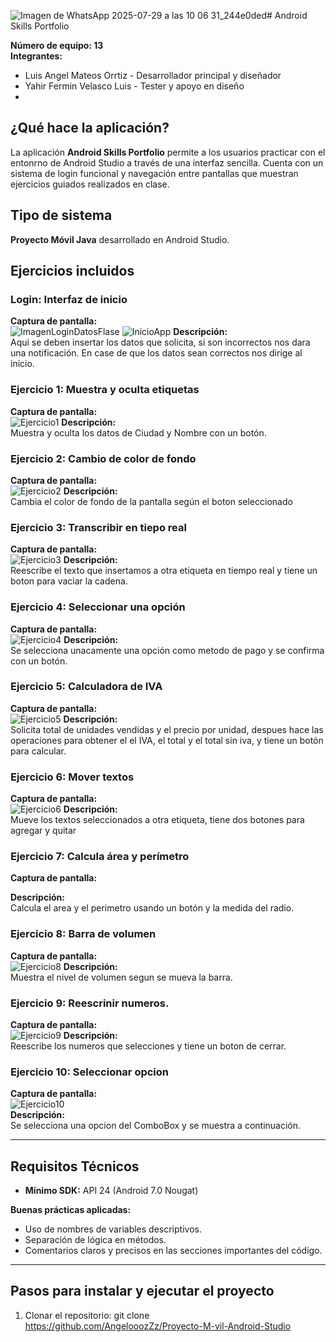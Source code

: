 ![Imagen de WhatsApp 2025-07-29 a las 10 06 31_244e0ded](https://github.com/user-attachments/assets/3a57bd1a-3823-40ae-8757-03b47eb2b7d5)# Android Skills Portfolio

**Número de equipo: 13**   
**Integrantes:**
- Luis Angel Mateos Orrtiz - Desarrollador principal y diseñador
- Yahir Fermin Velasco Luis - Tester y apoyo en diseño
- 
## ¿Qué hace la aplicación?

La aplicación **Android Skills Portfolio** permite a los usuarios practicar con el entonrno de Android Studio a través de una interfaz sencilla. Cuenta con un sistema de login funcional y navegación entre pantallas que muestran ejercicios guiados realizados en clase.
## Tipo de sistema

**Proyecto Móvil Java** desarrollado en Android Studio.


## Ejercicios incluidos

###  Login: Interfaz de inicio
**Captura de pantalla:**  
![ImagenLoginDatosFlase](https://github.com/user-attachments/assets/ccba1a80-fec8-43b7-bb0b-47706d89f292)
![InicioApp](https://github.com/user-attachments/assets/5a89a921-62eb-4753-9db8-af32d66d9873)
**Descripción:**  
Aqui se deben insertar los datos que solicita, si son incorrectos nos dara una notificación.
En case de que los datos sean correctos nos dirige al inicio.

###  Ejercicio 1: Muestra y oculta etiquetas
**Captura de pantalla:**  
![Ejercicio1](https://github.com/user-attachments/assets/021cf97f-e838-4eae-879a-8566f7840ef5)
**Descripción:**  
Muestra y oculta los datos de Ciudad y Nombre con un botón.

###  Ejercicio 2: Cambio de color de fondo
**Captura de pantalla:**  
 ![Ejercicio2](https://github.com/user-attachments/assets/33ad9f05-ce0b-4975-b52c-a3bfa79717e3)
**Descripción:**  
Cambia el color de fondo de la pantalla según el boton seleccionado

###  Ejercicio 3:  Transcribir en tiepo real
**Captura de pantalla:**  
![Ejercicio3](https://github.com/user-attachments/assets/dac9c042-ff5a-4725-bfb3-d79e5947678e)
**Descripción:**  
Reescribe el texto que insertamos a otra etiqueta en tiempo real y tiene un boton para vaciar la cadena.

###  Ejercicio 4:  Seleccionar una opción 
**Captura de pantalla:**  
![Ejercicio4](https://github.com/user-attachments/assets/115b895e-b09b-40a7-a01f-84992ca1b9ca)
**Descripción:**  
Se selecciona unacamente una opción como metodo de pago y se confirma con un botón.

###  Ejercicio 5:  Calculadora de IVA
**Captura de pantalla:**  
![Ejercicio5](https://github.com/user-attachments/assets/414c61b9-3b5f-4166-b605-43f727222c60)
**Descripción:**  
Solicita total de unidades vendidas y el precio por unidad, despues hace las operaciones 
para obtener el el IVA, el total y el total sin iva, y tiene un botón para calcular.

###  Ejercicio 6:  Mover textos 
**Captura de pantalla:**  
![Ejercicio6](https://github.com/user-attachments/assets/f60dde75-1f1e-49f5-a6ea-9bddc50305b9)
**Descripción:**  
Mueve los textos seleccionados a otra etiqueta, tiene dos botones para agregar y quitar

###  Ejercicio 7:  Calcula área y perímetro
**Captura de pantalla:**  

**Descripción:**  
Calcula el area y el perimetro usando un botón y la medida del radio.

###  Ejercicio 8:  Barra de volumen 
**Captura de pantalla:**  
![Ejercicio8](https://github.com/user-attachments/assets/b8380dd8-b129-47a0-beaf-154d26c7cffa)
**Descripción:**  
Muestra el nivel de volumen segun se mueva la barra.

###  Ejercicio 9:  Reescrinir numeros.
**Captura de pantalla:**  
![Ejercicio9](https://github.com/user-attachments/assets/2cd0a97d-6b94-4d05-924f-a2ca1d101bfc)
**Descripción:**  
Reescribe los numeros que selecciones y tiene un boton de cerrar.

###  Ejercicio 10:  Seleccionar opcion 
**Captura de pantalla:**  
![Ejercicio10](https://github.com/user-attachments/assets/2835d52e-a218-465c-adc0-e2b7caf24a10)  
**Descripción:**  
Se selecciona una opcion del ComboBox y se muestra a continuación. 



---

## Requisitos Técnicos

- **Mínimo SDK:** API 24 (Android 7.0 Nougat)



**Buenas prácticas aplicadas:**
- Uso de nombres de variables descriptivos.
- Separación de lógica en métodos.
- Comentarios claros y precisos en las secciones importantes del código.

---

## Pasos para instalar y ejecutar el proyecto

1. Clonar el repositorio:
   git clone https://github.com/AngelooozZz/Proyecto-M-vil-Android-Studio
